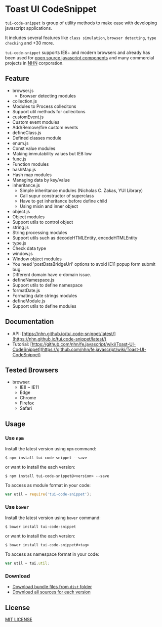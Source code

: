 # Toast UI CodeSnippet

`tui-code-snippet` is group of utility methods to make ease with developing javascript applications.

It includes several features like `class simulation`, `browser detecting`, `type checking` and +30 more.

`tui-code-snippet` supports IE8+ and modern browsers and already has been used for [open source javascript components](http://github.com/nhn/) and many commercial projects in [NHN](http://www.nhn.com) corporation.

## Feature
* browser.js
  * Browser detecting modules
* collection.js
 * Modules to Process collecitons
 * Support util methods for collecitons
* customEvent.js
 * Custom event modules
 * Add/Remove/fire custom events
* defineClass.js
 * Defined classes module
* enum.js
 * Const value modules
 * Making immutability values but IE8 low
* func.js
 * Function modules
* hashMap.js
 * Hash map modules
 * Managing data by key/value
* inheritance.js
  * Simple inheritance modules (Nicholas C. Zakas, YUI Library)
  * Call supur constructor of superclass
  * Have to get inheritance before define child
  * Using mixin and inner object
* object.js
 * Object modules
 * Support utils to control object
* string.js
 * String processing modules
 * Support utils such as decodeHTMLEntity, encodeHTMLEntity
* type.js
 * Check data type
* window.js
 * Window object modules
 * You need 'postDataBridgeUrl' options to avoid IE11 popup form submit bug.
 * Different domain have x-domain issue.
* defineNamespace.js
 * Support utils to define namespace
* formatDate.js
 * Formating date strings modules
* defineModule.js
 * Support utils to define modules

## Documentation
* API: [https://nhn.github.io/tui.code-snippet/latest/](https://nhn.github.io/tui.code-snippet/latest/)
* Tutorial: [https://github.com/nhn/fe.javascript/wiki/Toast-UI-CodeSnippet](https://github.com/nhn/fe.javascript/wiki/Toast-UI-CodeSnippet)

## Tested Browsers
* browser:
   * IE8 ~ IE11
   * Edge
   * Chrome
   * Firefox
   * Safari

## Usage
### Use `npm`

Install the latest version using `npm` command:

```
$ npm install tui-code-snippet --save
```

or want to install the each version:

```
$ npm install tui-code-snippet@<version> --save
```

To access as module format in your code:

```javascript
var util = require('tui-code-snippet');
```

### Use `bower`
Install the latest version using `bower` command:

```
$ bower install tui-code-snippet
```

or want to install the each version:

```
$ bower install tui-code-snippet#<tag>
```

To access as namespace format in your code:

```javascript
var util = tui.util;
```

### Download
* [Download bundle files from `dist` folder](https://github.com/nhn/tui.code-snippet/tree/production/dist)
* [Download all sources for each version](https://github.com/nhn/tui.code-snippet/releases)

## License
[MIT LICENSE](https://github.com/nhn/tui.code-snippet/blob/master/LICENSE)
